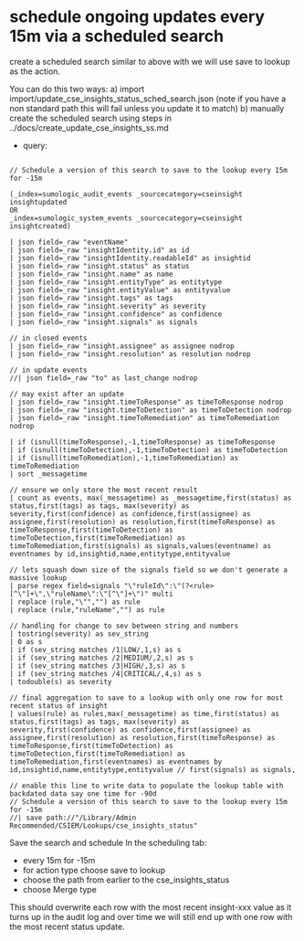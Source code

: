 # schedule ongoing updates every 15m via a scheduled search
create a scheduled search similar to above with we will use save to lookup as the action.

You can do this two ways:
a) import import/update_cse_insights_status_sched_search.json  (note if you have a non standard path this will fail unless you update it to match)
b) manually create the scheduled search using steps in ../docs/create_update_cse_insights_ss.md
- query:
```

// Schedule a version of this search to save to the lookup every 15m for -15m 

(_index=sumologic_audit_events _sourcecategory=cseinsight insightupdated
OR
_index=sumologic_system_events _sourcecategory=cseinsight insightcreated)

| json field=_raw "eventName"
| json field=_raw "insightIdentity.id" as id
| json field=_raw "insightIdentity.readableId" as insightid
| json field=_raw "insight.status" as status
| json field=_raw "insight.name" as name
| json field=_raw "insight.entityType" as entitytype
| json field=_raw "insight.entityValue" as entityvalue
| json field=_raw "insight.tags" as tags
| json field=_raw "insight.severity" as severity
| json field=_raw "insight.confidence" as confidence
| json field=_raw "insight.signals" as signals

// in closed events
| json field=_raw "insight.assignee" as assignee nodrop
| json field=_raw "insight.resolution" as resolution nodrop

// in update events 
//| json field=_raw "to" as last_change nodrop

// may exist after an update
| json field=_raw "insight.timeToResponse" as timeToResponse nodrop
| json field=_raw "insight.timeToDetection" as timeToDetection nodrop
| json field=_raw "insight.timeToRemediation" as timeToRemediation nodrop

| if (isnull(timeToResponse),-1,timeToResponse) as timeToResponse
| if (isnull(timeToDetection),-1,timeToDetection) as timeToDetection
| if (isnull(timeToRemediation),-1,timeToRemediation) as timeToRemediation
| sort _messagetime

// ensure we only store the most recent result
| count as events, max(_messagetime) as _messagetime,first(status) as status,first(tags) as tags, max(severity) as severity,first(confidence) as confidence,first(assignee) as assignee,first(resolution) as resolution,first(timeToResponse) as timeToResponse,first(timeToDetection) as timeToDetection,first(timeToRemediation) as timeToRemediation,first(signals) as signals,values(eventname) as eventnames by id,insightid,name,entitytype,entityvalue 

// lets squash down size of the signals field so we don't generate a massive lookup
| parse regex field=signals "\"ruleId\":\"(?<rule>[^\"]+\",\"ruleName\":\"[^\"]+\")" multi
| replace (rule,"\"","") as rule
| replace (rule,"ruleName","") as rule

// handling for change to sev between string and numbers
| tostring(severity) as sev_string
| 0 as s
| if (sev_string matches /1|LOW/,1,s) as s
| if (sev_string matches /2|MEDIUM/,2,s) as s
| if (sev_string matches /3|HIGH/,3,s) as s
| if (sev_string matches /4|CRITICAL/,4,s) as s
| todouble(s) as severity

// final aggregation to save to a lookup with only one row for most recent status of insight
| values(rule) as rules,max(_messagetime) as time,first(status) as status,first(tags) as tags, max(severity) as severity,first(confidence) as confidence,first(assignee) as assignee,first(resolution) as resolution,first(timeToResponse) as timeToResponse,first(timeToDetection) as timeToDetection,first(timeToRemediation) as timeToRemediation,first(eventnames) as eventnames by id,insightid,name,entitytype,entityvalue // first(signals) as signals,

// enable this line to write data to populate the lookup table with backdated data say one time for -90d
// Schedule a version of this search to save to the lookup every 15m for -15m 
//| save path://"/Library/Admin Recommended/CSIEM/Lookups/cse_insights_status"

```

Save the search and schedule 
In the scheduling tab:
-  every 15m for -15m
- for action type choose save to lookup
- choose the path from earlier to the cse_insights_status
- choose Merge type

This should overwrite each row with the most recent insight-xxx value as it turns up in the audit log and over time we will still end up with one row with the most recent status update.